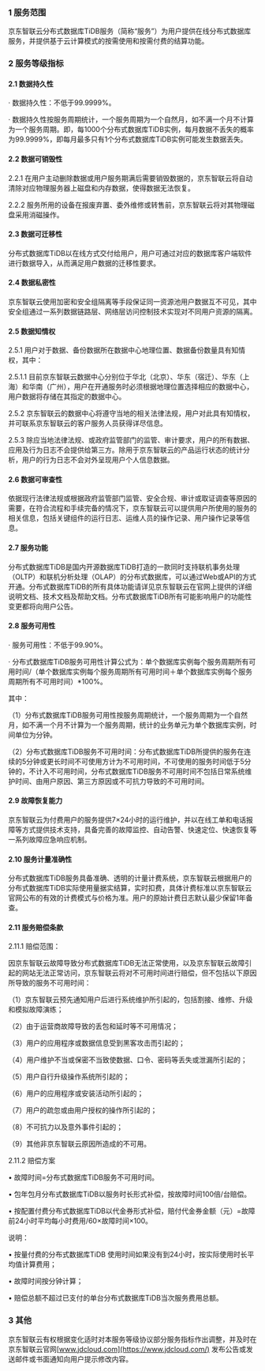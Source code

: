 ### 1 服务范围

京东智联云分布式数据库TiDB服务（简称“服务”）为用户提供在线分布式数据库服务，并提供基于云计算模式的按需使用和按需付费的结算功能。

### 2 服务等级指标

#### 2.1 数据持久性

· 数据持久性：不低于99.9999%。

· 数据持久性按服务周期统计，一个服务周期为一个自然月，如不满一个月不计算为一个服务周期。即，每1000个分布式数据库TiDB实例，每月数据不丢失的概率为99.9999%，即每月最多只有1个分布式数据库TiDB实例可能发生数据丢失。

#### 2.2 数据可销毁性

2.2.1 在用户主动删除数据或用户服务期满后需要销毁数据的，京东智联云将自动清除对应物理服务器上磁盘和内存数据，使得数据无法恢复。

2.2.2 服务所用的设备在报废弃置、委外维修或转售前，京东智联云将对其物理磁盘采用消磁操作。

#### 2.3 数据可迁移性

分布式数据库TiDB以在线方式交付给用户，用户可通过对应的数据库客户端软件进行数据导入，从而满足用户数据的迁移性要求。

#### 2.4 数据私密性

京东智联云使用加密和安全组隔离等手段保证同一资源池用户数据互不可见，其中安全组通过一系列数据链路层、网络层访问控制技术实现对不同用户资源的隔离。

#### 2.5 数据知情权

2.5.1 用户对于数据、备份数据所在数据中心地理位置、数据备份数量具有知情权，其中：

2.5.1.1 目前京东智联云数据中心分别位于华北（北京）、华东（宿迁）、华东（上海）和华南（广州），用户在开通服务时必须根据地理位置选择相应的数据中心，用户数据将存储在其指定的数据中心。

2.5.2 京东智联云的数据中心将遵守当地的相关法律法规，用户对此具有知情权，并可联系京东智联云的客户服务人员获得详尽信息。

2.5.3 除应当地法律法规、或政府监管部门的监管、审计要求，用户的所有数据、应用及行为日志不会提供给第三方。除用于京东智联云的产品运行状态的统计分析，用户的行为日志不会对外呈现用户个人信息数据。

#### 2.6 数据可审查性

依据现行法律法规或根据政府监管部门监管、安全合规、审计或取证调查等原因的需要，在符合流程和手续完备的情况下，京东智联云可以提供用户所使用的服务的相关信息，包括关键组件的运行日志、运维人员的操作记录、用户操作记录等信息。

#### 2.7 服务功能

分布式数据库TiDB是国内开源数据库TiDB打造的一款同时支持联机事务处理（OLTP）和联机分析处理（OLAP）的分布式数据库，可以通过Web或API的方式开通。分布式数据库TiDB的所有具体功能请详见京东智联云在官网上提供的详细说明文档、技术文档及帮助文档。分布式数据库TiDB所有可能影响用户的功能性变更都将向用户公告。

#### 2.8 服务可用性

· 服务可用性：不低于99.90%。

· 分布式数据库TiDB服务可用性计算公式为：单个数据库实例每个服务周期所有可用时间/（单个数据库实例每个服务周期所有可用时间＋单个数据库实例每个服务周期所有不可用时间）*100%。

其中：

（1）分布式数据库TiDB服务可用性按服务周期统计，一个服务周期为一个自然月，如不满一个月不计算为一个服务周期，统计的业务单元为单个数据库实例，时间单位为分钟。

（2）分布式数据库TiDB服务不可用时间：分布式数据库TiDB所提供的服务在连续的5分钟或更长时间不可使用方计为不可用时间，不可使用的服务时间低于5分钟的，不计入不可用时间，分布式数据库TiDB服务不可用时间不包括日常系统维护时间、由用户原因、第三方原因或不可抗力导致的不可用时间。

#### 2.9 故障恢复能力

京东智联云为付费用户的服务提供7×24小时的运行维护，并以在线工单和电话报障等方式提供技术支持，具备完善的故障监控、自动告警、快速定位、快速恢复等一系列故障应急响应机制。

#### 2.10 服务计量准确性

分布式数据库TiDB服务具备准确、透明的计量计费系统，京东智联云根据用户的分布式数据库TiDB实际使用量据实结算，实时扣费，具体计费标准以京东智联云官网公布的有效的计费模式与价格为准。用户的原始计费日志默认最少保留1年备查。

#### 2.11 服务赔偿条款

2.11.1 赔偿范围：

因京东智联云故障导致分布式数据库TiDB无法正常使用，以及京东智联云故障引起的网站无法正常访问，京东智联云将对不可用时间进行赔偿，但不包括以下原因所导致的服务不可用时间：

（1）京东智联云预先通知用户后进行系统维护所引起的，包括割接、维修、升级和模拟故障演练；

（2）由于运营商故障导致的丢包和延时等不可用情况；

（3）用户的应用程序或数据信息受到黑客攻击而引起的；

（4）用户维护不当或保密不当致使数据、口令、密码等丢失或泄漏所引起的；

（5）用户自行升级操作系统所引起的；

（6）用户的应用程序或安装活动所引起的；

（7）用户的疏忽或由用户授权的操作所引起的；

（8）不可抗力以及意外事件引起的；

（9）其他非京东智联云原因所造成的不可用。

2.11.2 赔偿方案

• 故障时间=分布式数据库TiDB服务不可用时间。

• 包年包月分布式数据库TiDB以服务时长形式补偿，按故障时间100倍/台赔偿。

• 按配置付费分布式数据库TiDB以代金券形式补偿，赔付代金券金额（元）=故障前24小时平均每小时费用/60×故障时间×100。

说明：

• 按量付费的分布式数据库TiDB 使用时间如果没有到24小时，按实际使用时长平均值计算费用；

• 故障时间按分钟计算；

• 赔偿总额不超过已支付的单台分布式数据库TiDB当次服务费用总额。

### 3 其他

京东智联云有权根据变化适时对本服务等级协议部分服务指标作出调整，并及时在京东智联云官网[www.jdcloud.com](https://www.jdcloud.com/) 发布公告或发送邮件或书面通知向用户提示修改内容。